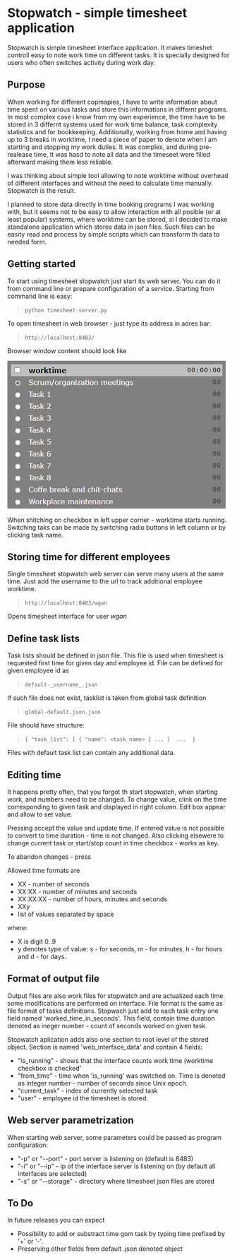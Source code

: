 Stopwatch - simple timesheet application
========================================

Stopwatch is simple timesheet interface application. It makes timeshet controll easy
to note work time on different tasks. It is specially designed for users who often 
switches activity during work day.

## Purpose

When working for different copmapies, I have to write information about time spent on various tasks and store this informations in differnt programs. In most complex case i know from my own experience, the time have to be stored in 3 differnt systems used for work time balance, task complexity statistics and for bookkeeping. Additionally, working from home and having up to 3 breaks in worktime, I need a piece of paper to denote when I am starting and stopping my work duties. It was complex, and during pre-realease time, It was hasd to note all data and the timeseet were filled afterward making them less reliable.

I was thinking about simple tool allowing to note worktime without overhead of different interfaces and without the need to calculate time manually. Stopwatch is the result.

I planned to store data directly in time booking programs I was working with, but it seems not to be easy to allow interaction with all posible (or at least popular) systems, where worktime can be stored, si I decided to make standalone application which stores data in json files. Such files can be easity read and process by simple scripts which can transform th data to needed form. 

## Getting started

To start using timesheet stopwatch just start its web server. You can do it from command line or prepare configuration of a service. Starting from command line is easy:

>`python timesheet-server.py`

To open timesheet in web browser - just type its address in adres bar:

>`http://localhost:8483/`

Browser window content should look like

![Image](screenshot.png "screenshot")

When shitching on checkbox in left upper corner - worktime starts running. Switching taks can be made by switching radio buttons in left column or by clicking task name. 

## Storing time for different employees

Single timesheet stopwatch web server can serve many users at the same time. Just add the username to the url to track additional employee worktime. 

> `http://localhost:8483/wgan`

Opens timesheet interface for user _wgan_

## Define task lists

Task lists should be defined in json file. This file is used when timesheet is requested first time for given day and employee id. File can be defined for given employee id as

>`default-_username_.json`

If such file does not exist, tasklist is taken from global task definition

>`global-default.json.json`

File should have structure:

>`{ "task_list": [ { "name": <task_name> } ... ]  ...  }`

Files with default task list can contain any additional data.

## Editing time

It happens pretty often, that you forgot th start stopwatch, when starting work, and numbers need to be changed. To change value, clink on the time corresponding to given task and displayed in right column. Edit box appear and allow to set value. 

Pressing <Enter> accept the value and update time. If entered value is not possible to convert to time duration - time is not changed. Also clicking elsewere to change current task or start/stop count in time checkbox - works as <Enter> key.

To abandon changes - press <Esc>

Allowed time formats are
- XX - number of seconds
- XX:XX - number of minutes and seconds
- XX:XX:XX - number of hours, minutes and seconds
- XXy
- list of values separated by space

where:
- X is digit 0..9
- y denotes type of value: s - for seconds, m - for minutes, h - for hours and d - for days.

## Format of output file

Output files are also work files for stopwatch and are actualized each time some modifications are performed on interface. File format is the same as file format of tasks definitions. Stopwach just add to each task entry one field named 'worked_time_in_seconds'. This field, contain time duration denoted as ineger number - count of seconds worked on given task.

Stopwatch aplication adds also one section to root level of the stored object. Section is named 'web_interface_data' and contain 4 fields:
- "is_running" - shows that the interface counts work time (worktime checkbox is checked'
- "from_time" - time when 'is_running' was switched on. Time is denoted as integer number - number of seconds since Unix epoch.
- "current_task" - index of currently selected task        
- "user" - employee id the timesheet is stored.

## Web server parametrization

When starting web server, some parameters could be passed as program configuration:
- "-p" or "--port" - port server is listening on (default is 8483)
- "-i" or "--ip" - ip of the interface server is listening on (by default all interfaces are selected)
- "-s" or "--storage" - directory where timesheet json files are stored

## To Do

In future releases you can expect
- Possibility to add or substract time gom task by typing time prefixed by '+' or '-'.
- Preserving other fields from default .json denoted object
